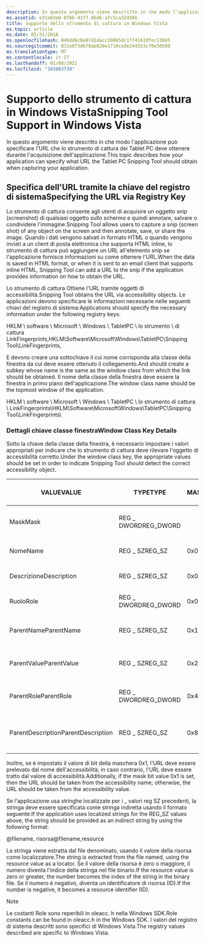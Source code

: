 ```yaml
---
description: In questo argomento viene descritto in che modo l'applicazione può specificare l'URL che lo strumento di cattura dei Tablet PC deve ottenere durante l'acquisizione dell'applicazione.
ms.assetid: e31e63e8-8f6b-41f7-8bd6-afc5ca32456b
title: Supporto dello strumento di cattura in Windows Vista
ms.topic: article
ms.date: 05/31/2018
ms.openlocfilehash: 046dd6c8a97d1dacc20065dc1f741610fec13865
ms.sourcegitcommit: 831e8f3db78ab820e1710cede244553c70e50500
ms.translationtype: MT
ms.contentlocale: it-IT
ms.lasthandoff: 01/08/2021
ms.locfileid: "103883738"
---
```

# <a name="snipping-tool-support-in-windows-vista"></a><span data-ttu-id="2f47e-103">Supporto dello strumento di cattura in Windows Vista</span><span class="sxs-lookup"><span data-stu-id="2f47e-103">Snipping Tool Support in Windows Vista</span></span>

<span data-ttu-id="2f47e-104">In questo argomento viene descritto in che modo l'applicazione può specificare l'URL che lo strumento di cattura dei Tablet PC deve ottenere durante l'acquisizione dell'applicazione.</span><span class="sxs-lookup"><span data-stu-id="2f47e-104">This topic describes how your application can specify what URL the Tablet PC Snipping Tool should obtain when capturing your application.</span></span>

## <a name="specifying-the-url-via-registry-key"></a><span data-ttu-id="2f47e-105">Specifica dell'URL tramite la chiave del registro di sistema</span><span class="sxs-lookup"><span data-stu-id="2f47e-105">Specifying the URL via Registry Key</span></span>

<span data-ttu-id="2f47e-106">Lo strumento di cattura consente agli utenti di acquisire un oggetto snip (screenshot) di qualsiasi oggetto sullo schermo e quindi annotare, salvare o condividere l'immagine.</span><span class="sxs-lookup"><span data-stu-id="2f47e-106">Snipping Tool allows users to capture a snip (screen shot) of any object on the screen and then annotate, save, or share the image.</span></span> <span data-ttu-id="2f47e-107">Quando i dati vengono salvati in formato HTML o quando vengono inviati a un client di posta elettronica che supporta HTML inline, lo strumento di cattura può aggiungere un URL all'elemento snip se l'applicazione fornisce informazioni su come ottenere l'URL.</span><span class="sxs-lookup"><span data-stu-id="2f47e-107">When the data is saved in HTML format, or when it is sent to an email client that supports inline HTML, Snipping Tool can add a URL to the snip if the application provides information on how to obtain the URL.</span></span>

<span data-ttu-id="2f47e-108">Lo strumento di cattura Ottiene l'URL tramite oggetti di accessibilità.</span><span class="sxs-lookup"><span data-stu-id="2f47e-108">Snipping Tool obtains the URL via accessibility objects.</span></span> <span data-ttu-id="2f47e-109">Le applicazioni devono specificare le informazioni necessarie nelle seguenti chiavi del registro di sistema:</span><span class="sxs-lookup"><span data-stu-id="2f47e-109">Applications should specify the necessary information under the following registry keys:</span></span>

<span data-ttu-id="2f47e-110">HKLM \\ software \\ Microsoft \\ Windows \\ TabletPC \\ lo strumento \\ di cattura LinkFingerprints,</span><span class="sxs-lookup"><span data-stu-id="2f47e-110">HKLM\\Software\\Microsoft\\Windows\\TabletPC\\Snipping Tool\\LinkFingerprints,</span></span>

<span data-ttu-id="2f47e-111">E devono creare una sottochiave il cui nome corrisponda alla classe della finestra da cui deve essere ottenuto il collegamento.</span><span class="sxs-lookup"><span data-stu-id="2f47e-111">And should create a subkey whose name is the same as the window class from which the link should be obtained.</span></span> <span data-ttu-id="2f47e-112">Il nome della classe della finestra deve essere la finestra in primo piano dell'applicazione.</span><span class="sxs-lookup"><span data-stu-id="2f47e-112">The window class name should be the topmost window of the application.</span></span>

<span data-ttu-id="2f47e-113">HKLM \\ software \\ Microsoft \\ Windows \\ TabletPC \\ lo strumento di cattura \\ LinkFingerprints\\<Window Class Name></span><span class="sxs-lookup"><span data-stu-id="2f47e-113">HKLM\\Software\\Microsoft\\Windows\\TabletPC\\Snipping Tool\\LinkFingerprints\\<Window Class Name></span></span>

### <a name="window-class-key-details"></a><span data-ttu-id="2f47e-114">Dettagli chiave classe finestra</span><span class="sxs-lookup"><span data-stu-id="2f47e-114">Window Class Key Details</span></span>

<span data-ttu-id="2f47e-115">Sotto la chiave della classe della finestra, è necessario impostare i valori appropriati per indicare che lo strumento di cattura deve rilevare l'oggetto di accessibilità corretto.</span><span class="sxs-lookup"><span data-stu-id="2f47e-115">Under the window class key, the appropriate values should be set in order to indicate Snipping Tool should detect the correct accessibility object.</span></span>



| <span data-ttu-id="2f47e-116">VALUE</span><span class="sxs-lookup"><span data-stu-id="2f47e-116">VALUE</span></span>                        | <span data-ttu-id="2f47e-117">TYPE</span><span class="sxs-lookup"><span data-stu-id="2f47e-117">TYPE</span></span>                  | <span data-ttu-id="2f47e-118">MASCHERA</span><span class="sxs-lookup"><span data-stu-id="2f47e-118">MASK</span></span>            | <span data-ttu-id="2f47e-119">INFORMAZIONI ARCHIVIATE</span><span class="sxs-lookup"><span data-stu-id="2f47e-119">INFORMATION STORED</span></span>                                          |
|------------------------------|-----------------------|-----------------|-------------------------------------------------------------|
| <span data-ttu-id="2f47e-120">Mask</span><span class="sxs-lookup"><span data-stu-id="2f47e-120">Mask</span></span><br/>              | <span data-ttu-id="2f47e-121">REG \_ DWORD</span><span class="sxs-lookup"><span data-stu-id="2f47e-121">REG\_DWORD</span></span><br/> |                 | <span data-ttu-id="2f47e-122">Indica i campi seguenti da controllare</span><span class="sxs-lookup"><span data-stu-id="2f47e-122">Indicates which of the following fields to check</span></span><br/> |
| <span data-ttu-id="2f47e-123">Nome</span><span class="sxs-lookup"><span data-stu-id="2f47e-123">Name</span></span><br/>              | <span data-ttu-id="2f47e-124">REG \_ SZ</span><span class="sxs-lookup"><span data-stu-id="2f47e-124">REG\_SZ</span></span><br/>    | <span data-ttu-id="2f47e-125">0x02</span><span class="sxs-lookup"><span data-stu-id="2f47e-125">0x02</span></span><br/> | <span data-ttu-id="2f47e-126">Nome accessibilità</span><span class="sxs-lookup"><span data-stu-id="2f47e-126">Accessibility name</span></span><br/>                               |
| <span data-ttu-id="2f47e-127">Descrizione</span><span class="sxs-lookup"><span data-stu-id="2f47e-127">Description</span></span><br/>       | <span data-ttu-id="2f47e-128">REG \_ SZ</span><span class="sxs-lookup"><span data-stu-id="2f47e-128">REG\_SZ</span></span><br/>    | <span data-ttu-id="2f47e-129">0x04</span><span class="sxs-lookup"><span data-stu-id="2f47e-129">0x04</span></span><br/> | <span data-ttu-id="2f47e-130">Descrizione accessibilità</span><span class="sxs-lookup"><span data-stu-id="2f47e-130">Accessibility description</span></span><br/>                        |
| <span data-ttu-id="2f47e-131">Ruolo</span><span class="sxs-lookup"><span data-stu-id="2f47e-131">Role</span></span><br/>              | <span data-ttu-id="2f47e-132">REG \_ DWORD</span><span class="sxs-lookup"><span data-stu-id="2f47e-132">REG\_DWORD</span></span><br/> | <span data-ttu-id="2f47e-133">0x08</span><span class="sxs-lookup"><span data-stu-id="2f47e-133">0x08</span></span><br/> | <span data-ttu-id="2f47e-134">Ruolo di accessibilità</span><span class="sxs-lookup"><span data-stu-id="2f47e-134">Accessibility role</span></span><br/>                               |
| <span data-ttu-id="2f47e-135">ParentName</span><span class="sxs-lookup"><span data-stu-id="2f47e-135">ParentName</span></span><br/>        | <span data-ttu-id="2f47e-136">REG \_ SZ</span><span class="sxs-lookup"><span data-stu-id="2f47e-136">REG\_SZ</span></span><br/>    | <span data-ttu-id="2f47e-137">0x10</span><span class="sxs-lookup"><span data-stu-id="2f47e-137">0x10</span></span><br/> | <span data-ttu-id="2f47e-138">Nome di accessibilità dell'elemento padre</span><span class="sxs-lookup"><span data-stu-id="2f47e-138">Accessibility name of parent</span></span><br/>                     |
| <span data-ttu-id="2f47e-139">ParentValue</span><span class="sxs-lookup"><span data-stu-id="2f47e-139">ParentValue</span></span><br/>       | <span data-ttu-id="2f47e-140">REG \_ SZ</span><span class="sxs-lookup"><span data-stu-id="2f47e-140">REG\_SZ</span></span><br/>    | <span data-ttu-id="2f47e-141">0x20</span><span class="sxs-lookup"><span data-stu-id="2f47e-141">0x20</span></span><br/> | <span data-ttu-id="2f47e-142">Valore di accessibilità dell'elemento padre</span><span class="sxs-lookup"><span data-stu-id="2f47e-142">Accessibility value of parent</span></span><br/>                    |
| <span data-ttu-id="2f47e-143">ParentRole</span><span class="sxs-lookup"><span data-stu-id="2f47e-143">ParentRole</span></span><br/>        | <span data-ttu-id="2f47e-144">REG \_ DWORD</span><span class="sxs-lookup"><span data-stu-id="2f47e-144">REG\_DWORD</span></span><br/> | <span data-ttu-id="2f47e-145">0x40</span><span class="sxs-lookup"><span data-stu-id="2f47e-145">0x40</span></span><br/> | <span data-ttu-id="2f47e-146">Ruolo di accessibilità dell'elemento padre</span><span class="sxs-lookup"><span data-stu-id="2f47e-146">Accessibility role of parent</span></span><br/>                     |
| <span data-ttu-id="2f47e-147">ParentDescription</span><span class="sxs-lookup"><span data-stu-id="2f47e-147">ParentDescription</span></span><br/> | <span data-ttu-id="2f47e-148">REG \_ SZ</span><span class="sxs-lookup"><span data-stu-id="2f47e-148">REG\_SZ</span></span><br/>    | <span data-ttu-id="2f47e-149">0x80</span><span class="sxs-lookup"><span data-stu-id="2f47e-149">0x80</span></span><br/> | <span data-ttu-id="2f47e-150">Descrizione dell'accessibilità dell'elemento padre</span><span class="sxs-lookup"><span data-stu-id="2f47e-150">Accessibility description of parent</span></span><br/>              |



 

<span data-ttu-id="2f47e-151">Inoltre, se è impostato il valore di bit della maschera 0x1, l'URL deve essere prelevato dal nome dell'accessibilità; in caso contrario, l'URL deve essere tratto dal valore di accessibilità.</span><span class="sxs-lookup"><span data-stu-id="2f47e-151">Additionally, if the mask bit value 0x1 is set, then the URL should be taken from the accessibility name; otherwise, the URL should be taken from the accessibility value.</span></span>

<span data-ttu-id="2f47e-152">Se l'applicazione usa stringhe localizzate per i \_ valori reg SZ precedenti, la stringa deve essere specificata come stringa indiretta usando il formato seguente:</span><span class="sxs-lookup"><span data-stu-id="2f47e-152">If the application uses localized strings for the REG\_SZ values above, the string should be provided as an indirect string by using the following format:</span></span>

<span data-ttu-id="2f47e-153">@filename, risorsa</span><span class="sxs-lookup"><span data-stu-id="2f47e-153">@filename,resource</span></span>

<span data-ttu-id="2f47e-154">La stringa viene estratta dal file denominato, usando il valore della risorsa come localizzatore.</span><span class="sxs-lookup"><span data-stu-id="2f47e-154">The string is extracted from the file named, using the resource value as a locator.</span></span> <span data-ttu-id="2f47e-155">Se il valore della risorsa è zero o maggiore, il numero diventa l'indice della stringa nel file binario.</span><span class="sxs-lookup"><span data-stu-id="2f47e-155">If the resource value is zero or greater, the number becomes the index of the string in the binary file.</span></span> <span data-ttu-id="2f47e-156">Se il numero è negativo, diventa un identificatore di risorsa (ID).</span><span class="sxs-lookup"><span data-stu-id="2f47e-156">If the number is negative, it becomes a resource identifier (ID).</span></span>

> [!Note]  
> <span data-ttu-id="2f47e-157">Le costanti Role sono reperibili in oleacc. h nella Windows SDK.</span><span class="sxs-lookup"><span data-stu-id="2f47e-157">Role constants can be found in oleacc.h in the Windows SDK.</span></span> <span data-ttu-id="2f47e-158">I valori del registro di sistema descritti sono specifici di Windows Vista.</span><span class="sxs-lookup"><span data-stu-id="2f47e-158">The registry values described are specific to Windows Vista.</span></span>

 

 

 




